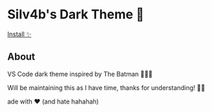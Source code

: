 # Silv4b's Dark Theme 🌚

[Install ✨](#)

## About

VS Code dark theme inspired by The Batman 🦇🦇🦇

Will be maintaining this as I have time, thanks for understanding! 🙏🏽

ade with ❤ (and hate hahahah)

